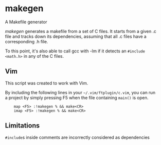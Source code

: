 makegen
=======

A Makefile generator

*makegen* generates a makefile from a set of C files. It starts
from a given .c file and tracks down its dependencies, assuming that all .c
files have a corresponding .h file.

To this point, it's also able to call gcc with -lm if it detects an `#include <math.h>`
in any of the C files.


Vim
---
This script was created to work with Vim.

By including the following lines in your `~/.vim/ftplugin/c.vim`, you can run a project 
by simply pressing F5 when the file containing `main()` is open.

        map <F5> :!makegen % && make<CR>
        imap <F5> :!makegen % && make<CR>


Limitations
-----------
`#include`s inside comments are incorrectly considered as dependencies
